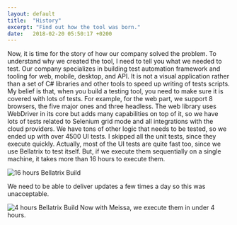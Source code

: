 ```yaml
---
layout: default
title:  "History"
excerpt: "Find out how the tool was born."
date:   2018-02-20 05:50:17 +0200
---
```

Now, it is time for the story of how our company solved the problem. To understand why we created the tool, I need to tell you what we needed to test.
Our company specializes in building test automation framework and tooling for web, mobile, desktop, and API. It is not a visual application rather than a set of C# libraries and other tools to speed up writing of tests scripts. My belief is that, when you build a testing tool, you need to make sure it is covered with lots of tests.
For example, for the web part, we support 8 browsers, the five major ones and three headless. The web library uses WebDriver in its core but adds many capabilities on top of it, so we have lots of tests related to Selenium grid mode and all integrations with the cloud providers. 
We have tons of other logic that needs to be tested, so we ended up with over 4500 UI tests. I skipped all the unit tests, since they execute quickly. Actually, most of the UI tests are quite fast too, since we use Bellatrix to test itself. But, if we execute them sequentially on a single machine, it takes more than 16 hours to execute them.


![16 hours Bellatrix Build](https://i.imgur.com/TrYcNWk.png)

We need to be able to deliver updates a few times a day so this was unacceptable. 

![4 hours Bellatrix Build](https://i.imgur.com/YpH0u84.png)
Now with Meissa, we execute them in under 4 hours. 

